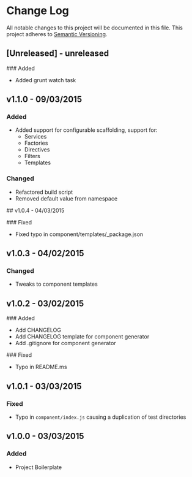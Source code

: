 # Change Log
All notable changes to this project will be documented in this file.
This project adheres to [Semantic Versioning](http://semver.org/).

## [Unreleased] - unreleased

### Added

-  Added grunt watch task

## v1.1.0 - 09/03/2015

### Added
- Added support for configurable scaffolding, support for:
  - Services
  - Factories
  - Directives
  - Filters
  - Templates

### Changed
- Refactored build script
- Removed default value from namespace

## v1.0.4 - 04/03/2015

### Fixed

- Fixed typo in component/templates/_package.json

## v1.0.3 - 04/02/2015

### Changed
- Tweaks to component templates


## v1.0.2 - 03/02/2015

### Added
- Add CHANGELOG
- Add CHANGELOG template for component generator
- Add .gitignore for component generator

### Fixed
- Typo in README.ms

## v1.0.1 - 03/03/2015

### Fixed
- Typo in `component/index.js` causing a duplication of test directories

## v1.0.0 - 03/03/2015

### Added
-  Project Boilerplate
